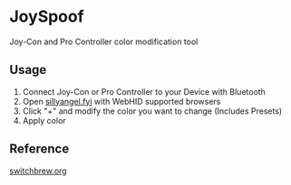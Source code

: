 # JoySpoof

Joy-Con and Pro Controller color modification tool

## Usage

1. Connect Joy-Con or Pro Controller to your Device with Bluetooth
2. Open [sillyangel.fyi](sillyangel.fyi) with WebHID supported browsers
3. Click "+" and modify the color you want to change (Includes Presets)
4. Apply color

## Reference

[switchbrew.org](https://switchbrew.org/wiki/Joy-Con)
